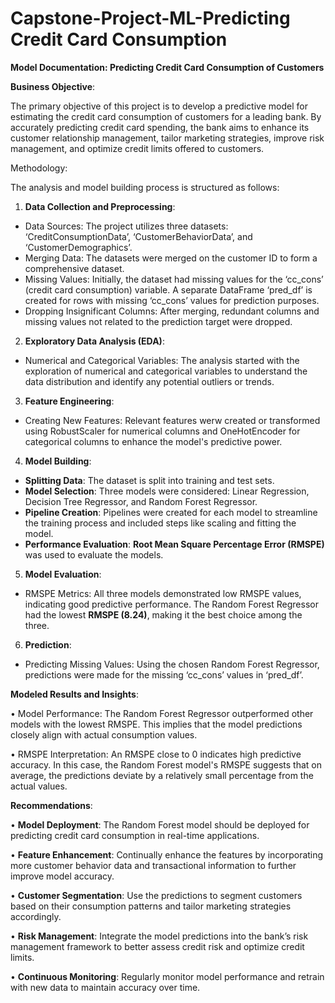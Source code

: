 # Capstone-Project-ML-Predicting Credit Card Consumption

**Model Documentation: Predicting Credit Card Consumption of Customers**

**Business Objective**:

The primary objective of this project is to develop a predictive model for estimating the credit card consumption of customers for a leading bank. By accurately predicting credit card spending, the bank aims to enhance its customer relationship management, tailor marketing strategies, improve risk management, and optimize credit limits offered to customers.

Methodology:

The analysis and model building process is structured as follows:

1.	**Data Collection and Preprocessing**:
- Data Sources: The project utilizes three datasets: ‘CreditConsumptionData’, ‘CustomerBehaviorData’, and ‘CustomerDemographics’.
- Merging Data: The datasets were merged on the customer ID to form a comprehensive dataset.
- Missing Values: Initially, the dataset had missing values for the ‘cc_cons’ (credit card consumption) variable. A separate DataFrame ‘pred_df’ is created for rows with missing ‘cc_cons’ values for prediction purposes.
- Dropping Insignificant Columns: After merging, redundant columns and missing values not related to the prediction target were dropped.
  
2.	**Exploratory Data Analysis (EDA)**:
- Numerical and Categorical Variables: The analysis started with the exploration of numerical and categorical variables to understand the data distribution and identify any potential outliers or trends.
  
3.	**Feature Engineering**:
- Creating New Features: Relevant features werw created or transformed using RobustScaler for numerical columns and OneHotEncoder for categorical columns to enhance the model's predictive power.

4.	**Model Building**:
- **Splitting Data**: The dataset is split into training and test sets.
- **Model Selection**: Three models were considered: Linear Regression, Decision Tree Regressor, and Random Forest Regressor.
- **Pipeline Creation**: Pipelines were created for each model to streamline the training process and included steps like scaling and fitting the model.
- **Performance Evaluation**: **Root Mean Square Percentage Error (RMSPE)** was used to evaluate the models.

5.	**Model Evaluation**:
- RMSPE Metrics: All three models demonstrated low RMSPE values, indicating good predictive performance. The Random Forest Regressor had the lowest **RMSPE (8.24)**, making it the best choice among the three.

6.	**Prediction**:
- Predicting Missing Values: Using the chosen Random Forest Regressor, predictions were made for the missing ‘cc_cons’ values in ‘pred_df’.

**Modeled Results and Insights**:

•	Model Performance: The Random Forest Regressor outperformed other models with the lowest RMSPE. This implies that the model predictions closely align with actual consumption values.

•	RMSPE Interpretation: An RMSPE close to 0 indicates high predictive accuracy. In this case, the Random Forest model's RMSPE suggests that on average, the predictions deviate by a relatively small percentage from the actual values.

**Recommendations**:

•	**Model Deployment**: The Random Forest model should be deployed for predicting credit card consumption in real-time applications.

•	**Feature Enhancement**: Continually enhance the features by incorporating more customer behavior data and transactional information to further improve model accuracy.

•	**Customer Segmentation**: Use the predictions to segment customers based on their consumption patterns and tailor marketing strategies accordingly.

•	**Risk Management**: Integrate the model predictions into the bank’s risk management framework to better assess credit risk and optimize credit limits.

•	**Continuous Monitoring**: Regularly monitor model performance and retrain with new data to maintain accuracy over time.
